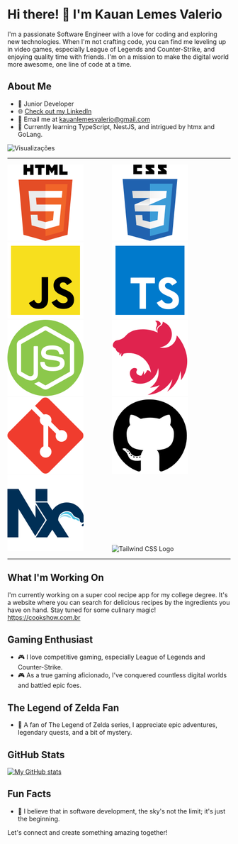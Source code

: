 # Hi there! 👋 I'm Kauan Lemes Valerio

I'm a passionate Software Engineer with a love for coding and exploring new technologies. When I'm not crafting code, you can find me leveling up in video games, especially League of Legends and Counter-Strike, and enjoying quality time with friends. I'm on a mission to make the digital world more awesome, one line of code at a time.

## About Me

- 💼 Junior Developer
- 🌐 [Check out my LinkedIn](https://www.linkedin.com/in/kauan-valerio-5934b1219)
- 📧 Email me at kauanlemesvalerio@gmail.com
- 🌱 Currently learning TypeScript, NestJS, and intrigued by htmx and GoLang.

![Visualizações](https://komarev.com/ghpvc/?username=kauanxzed)

---

<section>

<img src="./assets/html.svg" style="margin-right: 60px" />
<img src="./assets/css.svg" style="margin-right: 60px" />
<img src="./assets/javascript.svg" style="margin-right: 60px" />
<img src="./assets/typescript.svg" style="margin-right: 60px" />
<img src="./assets/nodejs.svg" style="margin-right: 60px" />
<img src="./assets/nest.svg" style="margin-right: 60px" />
<img src="./assets/git.svg" style="margin-right: 60px" />
<img src="./assets/github.svg" style="margin-right: 60px" />
<img src="./assets/nx.svg" style="margin-right: 60px" />
<img src="https://upload.wikimedia.org/wikipedia/commons/d/d5/Tailwind_CSS_Logo.svg" alt="Tailwind CSS Logo" width="68" height="68" style="margin-right: 60px">
</section>


---

## What I'm Working On

I'm currently working on a super cool recipe app for my college degree. It's a website where you can search for delicious recipes by the ingredients you have on hand. Stay tuned for some culinary magic!
<br>
https://cookshow.com.br

## Gaming Enthusiast

- 🎮 I love competitive gaming, especially League of Legends and Counter-Strike.
- 🎮 As a true gaming aficionado, I've conquered countless digital worlds and battled epic foes.

## The Legend of Zelda Fan

- 🍃 A fan of The Legend of Zelda series, I appreciate epic adventures, legendary quests, and a bit of mystery.

## GitHub Stats

[![My GitHub stats](https://github-readme-stats.vercel.app/api?username=kauanxzed)](https://github.com/anuraghazra/github-readme-stats)
## Fun Facts

- 🚀 I believe that in software development, the sky's not the limit; it's just the beginning.

Let's connect and create something amazing together!
